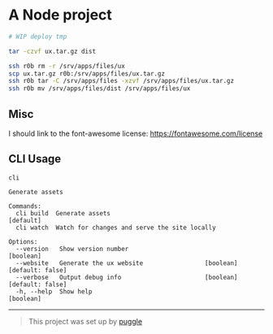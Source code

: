 # A Node project

```bash
# WIP deploy tmp

tar -czvf ux.tar.gz dist

ssh r0b rm -r /srv/apps/files/ux
scp ux.tar.gz r0b:/srv/apps/files/ux.tar.gz
ssh r0b tar -C /srv/apps/files -xzvf /srv/apps/files/ux.tar.gz
ssh r0b mv /srv/apps/files/dist /srv/apps/files/ux
```

## Misc

I should link to the font-awesome license:
https://fontawesome.com/license

## CLI Usage

```
cli

Generate assets

Commands:
  cli build  Generate assets                                           [default]
  cli watch  Watch for changes and serve the site locally

Options:
  --version   Show version number                                      [boolean]
  --website   Generate the ux website                 [boolean] [default: false]
  --verbose   Output debug info                       [boolean] [default: false]
  -h, --help  Show help                                                [boolean]
```

---

> This project was set up by [puggle](https://npm.im/puggle)
